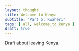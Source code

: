 ```yaml
---
layout: thought
title: Welcome to Kenya
subtitle: "Part 5: Kwaheri"
tags: [ all, welcome_to_kenya ]
draft: true
---
```


Draft about leaving Kenya.
